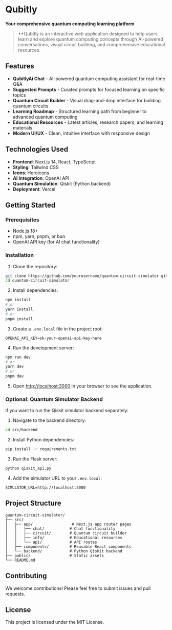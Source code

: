 # Qubitly

**Your comprehensive quantum computing learning platform**

> **Qubitly is an interactive web application designed to help users learn and explore quantum computing concepts through AI-powered conversations, visual circuit building, and comprehensive educational resources.

## Features

- **QubitlyAi Chat** - AI-powered quantum computing assistant for real-time Q&A
- **Suggested Prompts** - Curated prompts for focused learning on specific topics
- **Quantum Circuit Builder** - Visual drag-and-drop interface for building quantum circuits
- **Learning Roadmap** - Structured learning path from beginner to advanced quantum computing
- **Educational Resources** - Latest articles, research papers, and learning materials
- **Modern UI/UX** - Clean, intuitive interface with responsive design

## Technologies Used

- **Frontend**: Next.js 14, React, TypeScript
- **Styling**: Tailwind CSS
- **Icons**: Heroicons
- **AI Integration**: OpenAI API
- **Quantum Simulation**: Qiskit (Python backend)
- **Deployment**: Vercel

## Getting Started

### Prerequisites

- Node.js 18+ 
- npm, yarn, pnpm, or bun
- OpenAI API key (for AI chat functionality)

### Installation

1. Clone the repository:
```bash
git clone https://github.com/yourusername/quantum-circuit-simulator.git
cd quantum-circuit-simulator
```

2. Install dependencies:
```bash
npm install
# or
yarn install
# or
pnpm install
```

3. Create a `.env.local` file in the project root:
```env
OPENAI_API_KEY=sk-your-openai-api-key-here
```

4. Run the development server:
```bash
npm run dev
# or
yarn dev
# or
pnpm dev
```

5. Open [http://localhost:3000](http://localhost:3000) in your browser to see the application.

### Optional: Quantum Simulator Backend

If you want to run the Qiskit simulator backend separately:

1. Navigate to the backend directory:
```bash
cd src/backend
```

2. Install Python dependencies:
```bash
pip install -r requirements.txt
```

3. Run the Flask server:
```bash
python qiskit_api.py
```

4. Add the simulator URL to your `.env.local`:
```env
SIMULATOR_URL=http://localhost:5000
```

## Project Structure

```
quantum-circuit-simulator/
├── src/
│   ├── app/                 # Next.js app router pages
│   │   ├── chat/           # Chat functionality
│   │   ├── circuit/        # Quantum circuit builder
│   │   ├── info/           # Educational resources
│   │   └── api/            # API routes
│   ├── components/         # Reusable React components
│   └── backend/            # Python Qiskit backend
├── public/                 # Static assets
└── README.md
```

## Contributing

We welcome contributions! Please feel free to submit issues and pull requests.

## License

This project is licensed under the MIT License.
